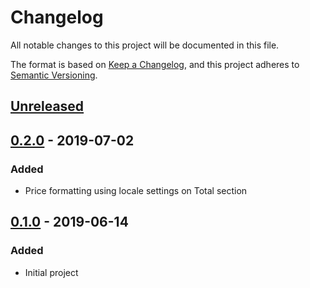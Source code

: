 # Changelog
All notable changes to this project will be documented in this file.

The format is based on [Keep a Changelog](https://keepachangelog.com/en/1.0.0/),
and this project adheres to [Semantic Versioning](https://semver.org/spec/v2.0.0.html).

## [Unreleased]

## [0.2.0] - 2019-07-02
### Added
- Price formatting using locale settings on Total section

## [0.1.0] - 2019-06-14
### Added
- Initial project

[Unreleased]: https://github.com/brandlabs/bigcommerce-multi-child-products/compare/v0.2.0...HEAD
[0.2.0]: https://github.com/brandlabs/bigcommerce-multi-child-products/compare/v0.1.0...v0.2.0
[0.1.0]: https://github.com/brandlabs/bigcommerce-multi-child-products/compare/v0.0.0...v0.1.0
